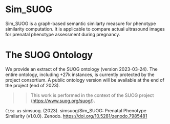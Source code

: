 # Sim_SUOG
Sim_SUOG is a graph-based semantic similarty measure for phenotype similarity computation. It is applicable to compare actual ultrasound images for prenatal phenotype assessment during pregnancy.

# The SUOG Ontology
We provide an extract of the SUOG ontology (version 2023-03-24). The entire ontology, including +27k instances, is currently protected by the project consortium. A public ontology version will be available at the end of the project (end of 2023). 

>> This work is performed in the context of the SUOG project (https://www.suog.org/suog/).

`Cite as`
simsuog. (2023). simsuog/Sim_SUOG: Prenatal Phenotype Similarity (v1.0.0). Zenodo. https://doi.org/10.5281/zenodo.7985481
